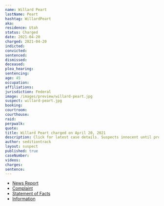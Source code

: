 ```yaml
---
name: Willard Peart
lastName: Peart
hashtag: WillardPeart
aka:
residence: Utah
status: Charged
date: 2021-04-20
charged: 2021-04-20
indicted:
convicted:
sentenced:
dismissed:
deceased:
plea_hearing:
sentencing:
age: 45
occupation:
affiliations:
jurisdiction: Federal
image: /images/preview/willard-peart.jpg
suspect: willard-peart.jpg
booking:
courtroom:
courthouse:
raid:
perpwalk:
quote:
title: Willard Peart charged on April 20, 2021
description: Click for latest case details. Suspects innocent until proven guilty.
author: seditiontrack
layout: suspect
published: true
caseNumber:
videos:
charges:
sentence:
---
```

- [News Report](https://www.abc4.com/news/local-news/southern-utah-man-arrested-after-admitting-to-entering-capitol-on-jan-6/)
- [Complaint](https://www.justice.gov/usao-dc/case-multi-defendant/file/1389171/download)
- [Statement of Facts](https://www.justice.gov/usao-dc/case-multi-defendant/file/1389176/download)
- [Information](https://www.justice.gov/usao-dc/case-multi-defendant/file/1459941/download)
